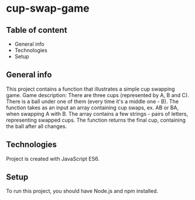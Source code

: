 # cup-swap-game

## Table of content
* General info
* Technologies
* Setup

## General info
This project contains a function that illustrates a simple cup swapping game.
Game description:
There are three cups (represented by A, B and C). There is a ball under one of them (every time it's a middle one - B). 
The function takes as an input an array containing cup swaps, ex. AB or BA, when swapping A with B. The array contains a few strings - pairs of letters, representing swapped cups.
The function returns the final cup, containing the ball after all changes.

## Technologies
Project is created with JavaScript ES6.

## Setup
To run this project, you should have Node.js and npm installed.
